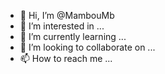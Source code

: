 - 👋 Hi, I’m @MambouMb
- 👀 I’m interested in ...
- 🌱 I’m currently learning ...
- 💞️ I’m looking to collaborate on ...
- 📫 How to reach me ...

<!---
MambouMb/MambouMb is a ✨ special ✨ repository because its `README.md` (this file) appears on your GitHub profile.
You can click the Preview link to take a look at your changes.
--->

